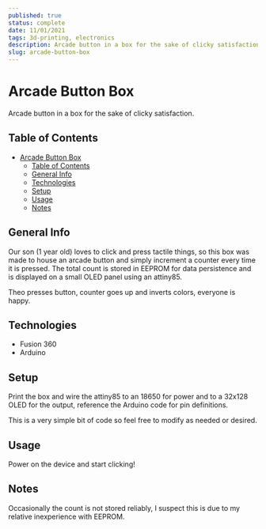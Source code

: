 ```yaml
---
published: true
status: complete
date: 11/01/2021
tags: 3d-printing, electronics
description: Arcade button in a box for the sake of clicky satisfaction
slug: arcade-button-box
---
```

# Arcade Button Box
Arcade button in a box for the sake of clicky satisfaction.

## Table of Contents
- [Arcade Button Box](#arcade-button-box)
  - [Table of Contents](#table-of-contents)
  - [General Info](#general-info)
  - [Technologies](#technologies)
  - [Setup](#setup)
  - [Usage](#usage)
  - [Notes](#notes)

## General Info
Our son (1 year old) loves to click and press tactile things, so this box was made to house an arcade button and simply increment a counter every time it is pressed. The total count is stored in EEPROM for data persistence and is displayed on a small OLED panel using an attiny85.

Theo presses button, counter goes up and inverts colors, everyone is happy.

## Technologies
- Fusion 360
- Arduino

## Setup
Print the box and wire the attiny85 to an 18650 for power and to a 32x128 OLED for the output, reference the Arduino code for pin definitions. 

This is a very simple bit of code so feel free to modify as needed or desired.

## Usage
Power on the device and start clicking!

## Notes
Occasionally the count is not stored reliably, I suspect this is due to my relative inexperience with EEPROM.